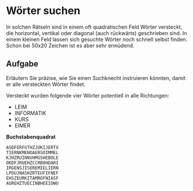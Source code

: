 # Wörter suchen

In solchen Rätseln sind in einem oft quadratischen Feld Wörter versteckt, die
horizontal, vertikal oder diagonal (auch rückwärts) geschrieben sind. In einem
kleinen Feld lassen sich gesuchte Wörter noch schnell selbst finden. Schon bei
50x20 Zeichen ist es aber sehr ermüdend.

<div class="grid"><div>

## Aufgabe

Erläutern Sie präzise, wie Sie einen Suchknecht instruieren könnten, damit er
alle versteckten Wörter findet.

Versteckt wurden folgende vier Wörter potentiell in alle Richtungen:

- LEIM
- INFORMATIK
- KURS
- EIMER

</div><div>

**Buchstabenquadrat**

```
ASDFERFGTHZJUKIJERTX
TIERNKMENOAERSOIMMEL
KJHZRUINNVHMGSHEBOLE
OKDFJRUEHZCCRBOHDARI
IRGENSJISEREMIELIERN
LPOUJNASHZRTEUFIFNEF
EHSZEURKITAMROFNIASF
AGREHZTUECINBHEEIOWU
```

</div></div>
